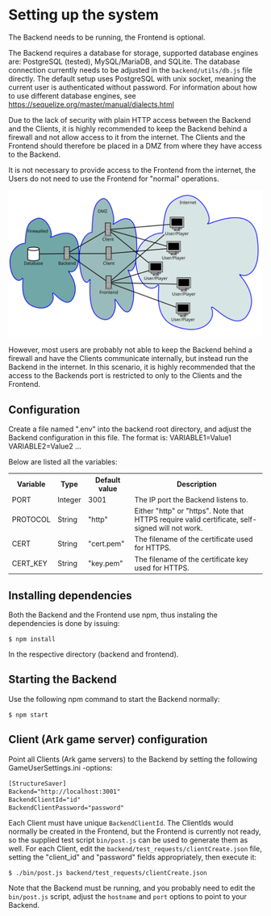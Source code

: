 # Setting up the system

The Backend needs to be running, the Frontend is optional.

The Backend requires a database for storage, supported database engines are: PostgreSQL (tested), MySQL/MariaDB, and SQLite. The database connection currently needs to be adjusted in the `backend/utils/db.js` file directly. The default setup uses PostgreSQL with unix socket, meaning the current user is authenticated without password. For information about how to use different database engines, see https://sequelize.org/master/manual/dialects.html

Due to the lack of security with plain HTTP access between the Backend and the Clients, it is highly recommended to keep the Backend behind a firewall and not allow access to it from the internet. The Clients and the Frontend should therefore be placed in a DMZ from where they have access to the Backend.

It is not necessary to provide access to the Frontend from the internet, the Users do not need to use the Frontend for "normal" operations.

<img src="network_layout.svg" alt="Overview of the network layout" width="800" />

However, most users are probably not able to keep the Backend behind a firewall and have the Clients communicate internally, but instead run the Backend in the internet. In this scenario, it is highly recommended that the access to the Backends port is restricted to only to the Clients and the Frontend.


## Configuration

Create a file named ".env" into the backend root directory, and adjust the Backend configuration in this file. The format is:
VARIABLE1=Value1
VARIABLE2=Value2
...

Below are listed all the variables:
<table>
  <tr><th>Variable</th><th>Type</th>   <th>Default value</th><th>Description</th></tr>
  <tr><td>PORT</td>    <td>Integer</td><td>3001</td>         <td>The IP port the Backend listens to.</td></tr>
  <tr><td>PROTOCOL</td><td>String</td> <td>"http"</td>       <td>Either "http" or "https". Note that HTTPS require valid certificate, self-signed will not work.</td></tr>
  <tr><td>CERT</td>    <td>String</td> <td>"cert.pem"</td>   <td>The filename of the certificate used for HTTPS.</td>
  <tr><td>CERT_KEY</td><td>String</td> <td>"key.pem"</td>    <td>The filename of the certificate key used for HTTPS.</td>
</table>


## Installing dependencies

Both the Backend and the Frontend use npm, thus instaling the dependencies is done by issuing:
```
$ npm install
```
In the respective directory (backend and frontend).


## Starting the Backend

Use the following npm command to start the Backend normally:
```
$ npm start
```


## Client (Ark game server) configuration

Point all Clients (Ark game servers) to the Backend by setting the following GameUserSettings.ini -options:
```
[StructureSaver]
Backend="http://localhost:3001"
BackendClientId="id"
BackendClientPassword="password"
```

Each Client must have unique `BackendClientId`. The ClientIds would normally be created in the Frontend, but the Frontend is currently not ready, so the supplied test script `bin/post.js` can be used to generate them as well. For each Client, edit the `backend/test_requests/clientCreate.json` file, setting the "client_id" and "password" fields appropriately, then execute it:
```
$ ./bin/post.js backend/test_requests/clientCreate.json
```
Note that the Backend must be running, and you probably need to edit the `bin/post.js` script, adjust the `hostname` and `port` options to point to your Backend.

